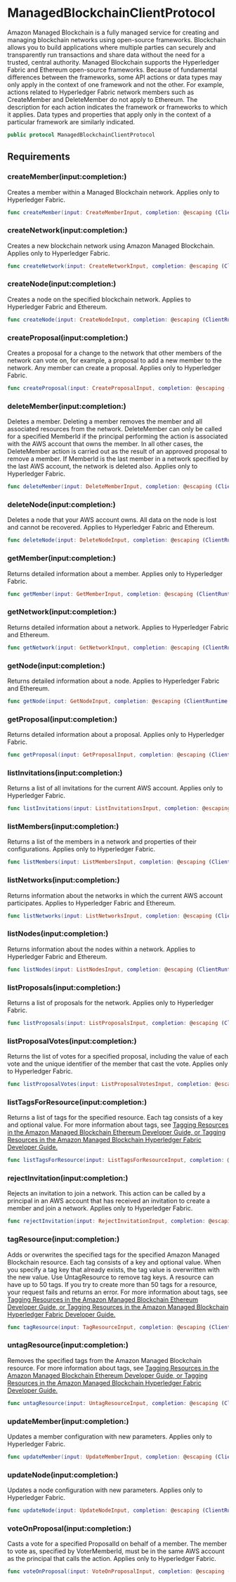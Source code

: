 # ManagedBlockchainClientProtocol

Amazon Managed Blockchain is a fully managed service for creating and managing blockchain networks using open-source frameworks. Blockchain allows you to build applications where multiple parties can securely and transparently run transactions and share data without the need for a trusted, central authority.
Managed Blockchain supports the Hyperledger Fabric and Ethereum open-source frameworks. Because of fundamental differences between the frameworks, some API actions or data types may only apply in the context of one framework and not the other. For example, actions related to Hyperledger Fabric network members such as CreateMember and DeleteMember do not apply to Ethereum.
The description for each action indicates the framework or frameworks to which it applies. Data types and properties that apply only in the context of a particular framework are similarly indicated.

``` swift
public protocol ManagedBlockchainClientProtocol 
```

## Requirements

### createMember(input:​completion:​)

Creates a member within a Managed Blockchain network.
Applies only to Hyperledger Fabric.

``` swift
func createMember(input: CreateMemberInput, completion: @escaping (ClientRuntime.SdkResult<CreateMemberOutputResponse, CreateMemberOutputError>) -> Void)
```

### createNetwork(input:​completion:​)

Creates a new blockchain network using Amazon Managed Blockchain.
Applies only to Hyperledger Fabric.

``` swift
func createNetwork(input: CreateNetworkInput, completion: @escaping (ClientRuntime.SdkResult<CreateNetworkOutputResponse, CreateNetworkOutputError>) -> Void)
```

### createNode(input:​completion:​)

Creates a node on the specified blockchain network.
Applies to Hyperledger Fabric and Ethereum.

``` swift
func createNode(input: CreateNodeInput, completion: @escaping (ClientRuntime.SdkResult<CreateNodeOutputResponse, CreateNodeOutputError>) -> Void)
```

### createProposal(input:​completion:​)

Creates a proposal for a change to the network that other members of the network can vote on, for example, a proposal to add a new member to the network. Any member can create a proposal.
Applies only to Hyperledger Fabric.

``` swift
func createProposal(input: CreateProposalInput, completion: @escaping (ClientRuntime.SdkResult<CreateProposalOutputResponse, CreateProposalOutputError>) -> Void)
```

### deleteMember(input:​completion:​)

Deletes a member. Deleting a member removes the member and all associated resources from the network. DeleteMember can only be called for a specified MemberId if the principal performing the action is associated with the AWS account that owns the member. In all other cases, the DeleteMember action is carried out as the result of an approved proposal to remove a member. If MemberId is the last member in a network specified by the last AWS account, the network is deleted also.
Applies only to Hyperledger Fabric.

``` swift
func deleteMember(input: DeleteMemberInput, completion: @escaping (ClientRuntime.SdkResult<DeleteMemberOutputResponse, DeleteMemberOutputError>) -> Void)
```

### deleteNode(input:​completion:​)

Deletes a node that your AWS account owns. All data on the node is lost and cannot be recovered.
Applies to Hyperledger Fabric and Ethereum.

``` swift
func deleteNode(input: DeleteNodeInput, completion: @escaping (ClientRuntime.SdkResult<DeleteNodeOutputResponse, DeleteNodeOutputError>) -> Void)
```

### getMember(input:​completion:​)

Returns detailed information about a member.
Applies only to Hyperledger Fabric.

``` swift
func getMember(input: GetMemberInput, completion: @escaping (ClientRuntime.SdkResult<GetMemberOutputResponse, GetMemberOutputError>) -> Void)
```

### getNetwork(input:​completion:​)

Returns detailed information about a network.
Applies to Hyperledger Fabric and Ethereum.

``` swift
func getNetwork(input: GetNetworkInput, completion: @escaping (ClientRuntime.SdkResult<GetNetworkOutputResponse, GetNetworkOutputError>) -> Void)
```

### getNode(input:​completion:​)

Returns detailed information about a node.
Applies to Hyperledger Fabric and Ethereum.

``` swift
func getNode(input: GetNodeInput, completion: @escaping (ClientRuntime.SdkResult<GetNodeOutputResponse, GetNodeOutputError>) -> Void)
```

### getProposal(input:​completion:​)

Returns detailed information about a proposal.
Applies only to Hyperledger Fabric.

``` swift
func getProposal(input: GetProposalInput, completion: @escaping (ClientRuntime.SdkResult<GetProposalOutputResponse, GetProposalOutputError>) -> Void)
```

### listInvitations(input:​completion:​)

Returns a list of all invitations for the current AWS account.
Applies only to Hyperledger Fabric.

``` swift
func listInvitations(input: ListInvitationsInput, completion: @escaping (ClientRuntime.SdkResult<ListInvitationsOutputResponse, ListInvitationsOutputError>) -> Void)
```

### listMembers(input:​completion:​)

Returns a list of the members in a network and properties of their configurations.
Applies only to Hyperledger Fabric.

``` swift
func listMembers(input: ListMembersInput, completion: @escaping (ClientRuntime.SdkResult<ListMembersOutputResponse, ListMembersOutputError>) -> Void)
```

### listNetworks(input:​completion:​)

Returns information about the networks in which the current AWS account participates.
Applies to Hyperledger Fabric and Ethereum.

``` swift
func listNetworks(input: ListNetworksInput, completion: @escaping (ClientRuntime.SdkResult<ListNetworksOutputResponse, ListNetworksOutputError>) -> Void)
```

### listNodes(input:​completion:​)

Returns information about the nodes within a network.
Applies to Hyperledger Fabric and Ethereum.

``` swift
func listNodes(input: ListNodesInput, completion: @escaping (ClientRuntime.SdkResult<ListNodesOutputResponse, ListNodesOutputError>) -> Void)
```

### listProposals(input:​completion:​)

Returns a list of proposals for the network.
Applies only to Hyperledger Fabric.

``` swift
func listProposals(input: ListProposalsInput, completion: @escaping (ClientRuntime.SdkResult<ListProposalsOutputResponse, ListProposalsOutputError>) -> Void)
```

### listProposalVotes(input:​completion:​)

Returns the list of votes for a specified proposal, including the value of each vote and the unique identifier of the member that cast the vote.
Applies only to Hyperledger Fabric.

``` swift
func listProposalVotes(input: ListProposalVotesInput, completion: @escaping (ClientRuntime.SdkResult<ListProposalVotesOutputResponse, ListProposalVotesOutputError>) -> Void)
```

### listTagsForResource(input:​completion:​)

Returns a list of tags for the specified resource. Each tag consists of a key and optional value.
For more information about tags, see <a href="https:​//docs.aws.amazon.com/managed-blockchain/latest/ethereum-dev/tagging-resources.html">Tagging Resources in the Amazon Managed Blockchain Ethereum Developer Guide, or <a href="https:​//docs.aws.amazon.com/managed-blockchain/latest/hyperledger-fabric-dev/tagging-resources.html">Tagging Resources in the Amazon Managed Blockchain Hyperledger Fabric Developer Guide.

``` swift
func listTagsForResource(input: ListTagsForResourceInput, completion: @escaping (ClientRuntime.SdkResult<ListTagsForResourceOutputResponse, ListTagsForResourceOutputError>) -> Void)
```

### rejectInvitation(input:​completion:​)

Rejects an invitation to join a network. This action can be called by a principal in an AWS account that has received an invitation to create a member and join a network.
Applies only to Hyperledger Fabric.

``` swift
func rejectInvitation(input: RejectInvitationInput, completion: @escaping (ClientRuntime.SdkResult<RejectInvitationOutputResponse, RejectInvitationOutputError>) -> Void)
```

### tagResource(input:​completion:​)

Adds or overwrites the specified tags for the specified Amazon Managed Blockchain resource. Each tag consists of a key and optional value.
When you specify a tag key that already exists, the tag value is overwritten with the new value. Use UntagResource to remove tag keys.
A resource can have up to 50 tags. If you try to create more than 50 tags for a resource, your request fails and returns an error.
For more information about tags, see <a href="https:​//docs.aws.amazon.com/managed-blockchain/latest/ethereum-dev/tagging-resources.html">Tagging Resources in the Amazon Managed Blockchain Ethereum Developer Guide, or <a href="https:​//docs.aws.amazon.com/managed-blockchain/latest/hyperledger-fabric-dev/tagging-resources.html">Tagging Resources in the Amazon Managed Blockchain Hyperledger Fabric Developer Guide.

``` swift
func tagResource(input: TagResourceInput, completion: @escaping (ClientRuntime.SdkResult<TagResourceOutputResponse, TagResourceOutputError>) -> Void)
```

### untagResource(input:​completion:​)

Removes the specified tags from the Amazon Managed Blockchain resource.
For more information about tags, see <a href="https:​//docs.aws.amazon.com/managed-blockchain/latest/ethereum-dev/tagging-resources.html">Tagging Resources in the Amazon Managed Blockchain Ethereum Developer Guide, or <a href="https:​//docs.aws.amazon.com/managed-blockchain/latest/hyperledger-fabric-dev/tagging-resources.html">Tagging Resources in the Amazon Managed Blockchain Hyperledger Fabric Developer Guide.

``` swift
func untagResource(input: UntagResourceInput, completion: @escaping (ClientRuntime.SdkResult<UntagResourceOutputResponse, UntagResourceOutputError>) -> Void)
```

### updateMember(input:​completion:​)

Updates a member configuration with new parameters.
Applies only to Hyperledger Fabric.

``` swift
func updateMember(input: UpdateMemberInput, completion: @escaping (ClientRuntime.SdkResult<UpdateMemberOutputResponse, UpdateMemberOutputError>) -> Void)
```

### updateNode(input:​completion:​)

Updates a node configuration with new parameters.
Applies only to Hyperledger Fabric.

``` swift
func updateNode(input: UpdateNodeInput, completion: @escaping (ClientRuntime.SdkResult<UpdateNodeOutputResponse, UpdateNodeOutputError>) -> Void)
```

### voteOnProposal(input:​completion:​)

Casts a vote for a specified ProposalId on behalf of a member. The member to vote as, specified by VoterMemberId, must be in the same AWS account as the principal that calls the action.
Applies only to Hyperledger Fabric.

``` swift
func voteOnProposal(input: VoteOnProposalInput, completion: @escaping (ClientRuntime.SdkResult<VoteOnProposalOutputResponse, VoteOnProposalOutputError>) -> Void)
```
